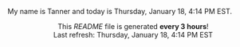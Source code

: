 My name is Tanner and today is Thursday, January 18, 4:14 PM EST.

<p align="center">This <i>README</i> file is generated <b>every 3 hours</b>!</br>Last refresh: Thursday, January 18, 4:14 PM EST<br /></p>
